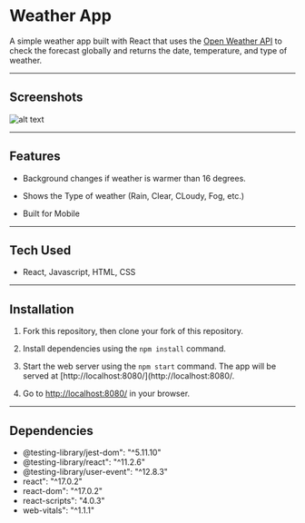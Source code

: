 # Weather App

A simple weather app built with React that uses the [Open Weather API](https://openweathermap.org/api) to check the forecast globally and returns the date, temperature, and type of weather.

---

## Screenshots

![alt text](https://github.com/adamm13/weather-app/blob/master/src/pics/weather.gif)

---

## Features

- Background changes if weather is warmer than 16 degrees. 

- Shows the Type of weather (Rain, Clear, CLoudy, Fog, etc.)

- Built for Mobile

---

## Tech Used

- React, Javascript, HTML, CSS

---

## Installation

1. Fork this repository, then clone your fork of this repository.

2. Install dependencies using the `npm install` command.

3. Start the web server using the `npm start` command. The app will be served at [http://localhost:8080/](http://localhost:8080/.

4. Go to [http://localhost:8080/](http://localhost:8080/) in your browser.

---

## Dependencies

- @testing-library/jest-dom": "^5.11.10"
- @testing-library/react": "^11.2.6"
- @testing-library/user-event": "^12.8.3"
- react": "^17.0.2"
- react-dom": "^17.0.2"
- react-scripts": "4.0.3"
- web-vitals": "^1.1.1"

 
